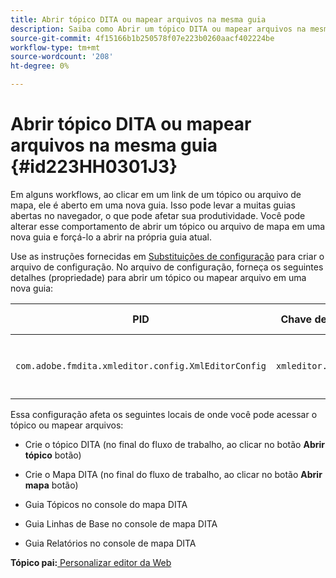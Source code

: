 ```yaml
---
title: Abrir tópico DITA ou mapear arquivos na mesma guia
description: Saiba como Abrir um tópico DITA ou mapear arquivos na mesma guia
source-git-commit: 4f15166b1b250578f07e223b0260aacf402224be
workflow-type: tm+mt
source-wordcount: '208'
ht-degree: 0%

---
```



# Abrir tópico DITA ou mapear arquivos na mesma guia {#id223HH0301J3}

Em alguns workflows, ao clicar em um link de um tópico ou arquivo de mapa, ele é aberto em uma nova guia. Isso pode levar a muitas guias abertas no navegador, o que pode afetar sua produtividade. Você pode alterar esse comportamento de abrir um tópico ou arquivo de mapa em uma nova guia e forçá-lo a abrir na própria guia atual.

Use as instruções fornecidas em [Substituições de configuração](download-install-additional-config-override.md#) para criar o arquivo de configuração. No arquivo de configuração, forneça os seguintes detalhes \(propriedade\) para abrir um tópico ou mapear arquivo em uma nova guia:

| PID | Chave de propriedade | Valor da propriedade |
|---|------------|--------------|
| `com.adobe.fmdita.xmleditor.config.XmlEditorConfig` | `xmleditor.openinsametab` | Booleano \(true/false\). <br> **Valor padrão**: `false` |

Essa configuração afeta os seguintes locais de onde você pode acessar o tópico ou mapear arquivos:

- Crie o tópico DITA \(no final do fluxo de trabalho, ao clicar no botão **Abrir tópico** botão\)

- Crie o Mapa DITA \(no final do fluxo de trabalho, ao clicar no botão **Abrir mapa** botão\)

- Guia Tópicos no console do mapa DITA

- Guia Linhas de Base no console de mapa DITA

- Guia Relatórios no console de mapa DITA


**Tópico pai:**[ Personalizar editor da Web](conf-web-editor.md)

